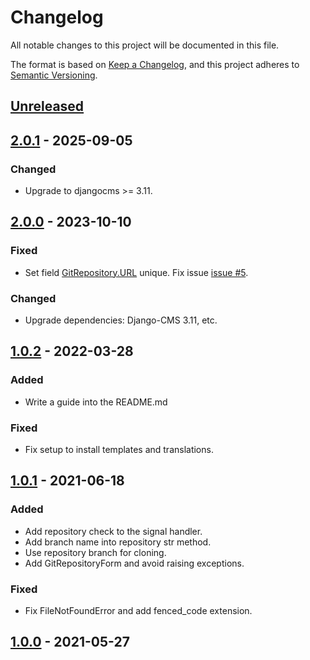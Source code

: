 # Changelog

All notable changes to this project will be documented in this file.

The format is based on [Keep a Changelog](https://keepachangelog.com/en/1.1.0/),
and this project adheres to [Semantic Versioning](https://semver.org/spec/v2.0.0.html).

## [Unreleased]

## [2.0.1] - 2025-09-05

### Changed

- Upgrade to djangocms >= 3.11.

## [2.0.0] - 2023-10-10

### Fixed

- Set field [GitRepository.URL] unique. Fix issue [issue #5].

### Changed

- Upgrade dependencies: Django-CMS 3.11, etc.

## [1.0.2] - 2022-03-28

### Added

- Write a guide into the README.md

### Fixed

- Fix setup to install templates and translations.

## [1.0.1] - 2021-06-18

### Added

- Add repository check to the signal handler.
- Add branch name into repository str method.
- Use repository branch for cloning.
- Add GitRepositoryForm and avoid raising exceptions.

### Fixed

- Fix FileNotFoundError and add fenced_code extension.

## [1.0.0] - 2021-05-27


[unreleased]: https://github.com/CZ-NIC/djangocms-git-md-page/compare/2.0.1...main
[2.0.1]: https://github.com/CZ-NIC/djangocms-git-md-page/compare/2.0.0...2.0.1
[2.0.0]: https://github.com/CZ-NIC/djangocms-git-md-page/compare/1.0.2...2.0.0
[1.0.2]: https://github.com/CZ-NIC/djangocms-git-md-page/compare/1.0.1...1.0.2
[1.0.1]: https://github.com/CZ-NIC/djangocms-git-md-page/compare/1.0.0...1.0.1
[1.0.0]: https://github.com/CZ-NIC/djangocms-git-md-page/releases/tag/1.0.0

[issue #5]: https://github.com/CZ-NIC/djangocms-git-md-page/issues/5
[GitRepository.URL]: https://github.com/CZ-NIC/djangocms-git-md-page/blob/main/git_md_page/models/git_plugins.py#L11
